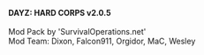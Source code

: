  ****DAYZ: HARD CORPS v2.0.5****<br><br>
 Mod Pack by 'SurvivalOperations.net'<br>
 Mod Team: Dixon, Falcon911, Orgidor, MaC, Wesley

